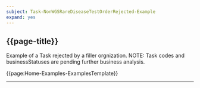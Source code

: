 ```yaml
---
subject: Task-NonWGSRareDiseaseTestOrderRejected-Example
expand: yes
---
```



## {{page-title}}

Example of a Task rejected by a filler orgnization. NOTE: Task codes and businessStatuses are pending further business analysis.

{{page:Home-Examples-ExamplesTemplate}}


---